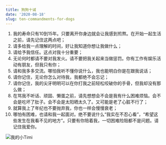```yaml
---
title: 狗狗十诫
date: '2020-08-18'
slug: ten-commandments-for-dogs
---
```


1. 我的寿命只有10到15年。只要离开你身边就会让我感到煎熬。在开始一起生活之前，请先记住这两点吧；
1. 请多给我一点理解的时间，好让我知道你想让我做什么；
1. 请给予我信任。这点对我十分重要；
1. 无论何时都请不要对我发火。请不要把我关起来当做惩罚。你有工作有娱乐活动有朋友，但我只有你；
1. 请和我多多交流。哪怕我听不懂你说什么，我也能明白你是在跟我说话；
1. 请你记住，无论你怎么对待我，我都绝不会忘记；
1. 请你记住，我的尖牙明明可以在你打我之前轻松咬破你的手骨，但我却没有那么做；
1. 在骂我不听话、顽固、懒蛋之前，请先想想会不会是我有什么困难烦恼。会不会是吃坏了肚子。会不会是太阳晒太久了。又可能是老了心脏不行了；
1. 就算我上了年纪也不要抛弃我，你也一样会慢慢衰老；
1. 哪怕有困难，也请和我一起面对。绝不要说什么“我实在不忍心看”，“希望这些发生在我看不见的地方”。只要有你陪着我，一切困难险阻都不是问题。请记住我爱你。

![我的小Timi](https://db.songqi.online/timi.jpg)
